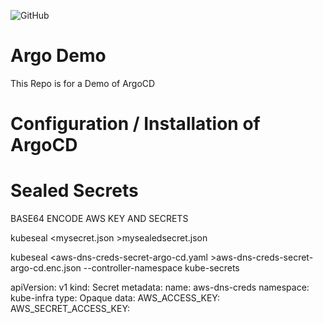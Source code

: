 ![GitHub](https://img.shields.io/github/license/bradmccoydev/argo-demo)
# Argo Demo
This Repo is for a Demo of ArgoCD

# Configuration / Installation of ArgoCD

# Sealed Secrets
BASE64 ENCODE AWS KEY AND SECRETS

kubeseal <mysecret.json >mysealedsecret.json

kubeseal <aws-dns-creds-secret-argo-cd.yaml >aws-dns-creds-secret-argo-cd.enc.json --controller-namespace kube-secrets

apiVersion: v1
kind: Secret
metadata: name: aws-dns-creds
namespace: kube-infra
type: Opaque
data:
  AWS_ACCESS_KEY: 
  AWS_SECRET_ACCESS_KEY: 

